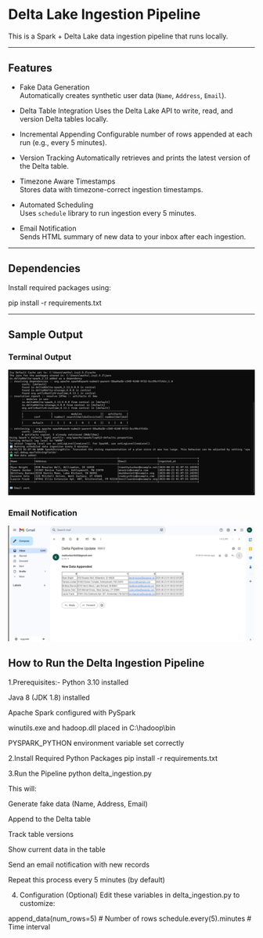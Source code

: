 # Delta Lake Ingestion Pipeline

This is a Spark + Delta Lake data ingestion pipeline that runs locally.

---

## Features

-  Fake Data Generation  
  Automatically creates synthetic user data (`Name`, `Address`, `Email`).

-  Delta Table Integration
  Uses the Delta Lake API to write, read, and version Delta tables locally.

-  Incremental Appending
  Configurable number of rows appended at each run (e.g., every 5 minutes).

-  Version Tracking 
  Automatically retrieves and prints the latest version of the Delta table.

-  Timezone Aware Timestamps  
  Stores data with timezone-correct ingestion timestamps.

-  Automated Scheduling  
  Uses `schedule` library to run ingestion every 5 minutes.

-  Email Notification  
  Sends HTML summary of new data to your inbox after each ingestion.

---

## Dependencies

Install required packages using:

pip install -r requirements.txt

---

## Sample Output

### Terminal Output

![Delta Table Output](Images/output_table.png)

### Email Notification

![Email Preview](Images/E-Mail_notification.png)

## How to Run the Delta Ingestion Pipeline
1.Prerequisites:-
Python 3.10 installed

Java 8 (JDK 1.8) installed

Apache Spark configured with PySpark

winutils.exe and hadoop.dll placed in C:\hadoop\bin

PYSPARK_PYTHON environment variable set correctly

2.Install Required Python Packages
pip install -r requirements.txt

3.Run the Pipeline
python delta_ingestion.py

This will:

Generate fake data (Name, Address, Email)

Append to the Delta table

Track table versions

Show current data in the table

Send an email notification with new records

Repeat this process every 5 minutes (by default)

4. Configuration (Optional)
Edit these variables in delta_ingestion.py to customize:

append_data(num_rows=5)    # Number of rows
schedule.every(5).minutes  # Time interval
